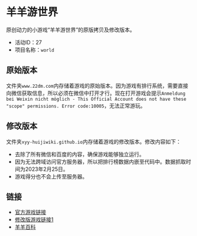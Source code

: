 # 羊羊游世界
原创动力的小游戏“羊羊游世界”的原版拷贝及修改版本。
- 活动ID：27
- 项目名称：`world`

## 原始版本
文件夹`www.22dm.com`内存储着游戏的原始版本。因为游戏有排行系统，需要直接向微信获取信息，所以必须在微信中打开才行。现在打开游戏会提示`Anmeldung bei Weixin nicht möglich - This Official Account does not have these "scope" permissions. Error code:10005`，无法正常游玩。

## 修改版本
文件夹`xyy-huijiwiki.github.io`内存储着游戏的修改版本。修改内容如下：
- 去除了所有微信和百度的内容，确保游戏能够独立运行。
- 因为无法跨域访问官方服务器，所以把排行榜数据内嵌至代码中。数据抓取时间为2023年2月25日。
- 游戏得分也不会上传至服务器。

## 链接
- [官方游戏链接](http://www.22dm.com/act/h5/world)
- [修改版游戏链接1](https://xyy-huijiwiki.github.io/22dm-act/xyy-huijiwiki.github.io/world/h5/xiha/index.html)
- [羊羊百科](https://xyy.huijiwiki.com/wiki/羊羊游世界（游戏）)